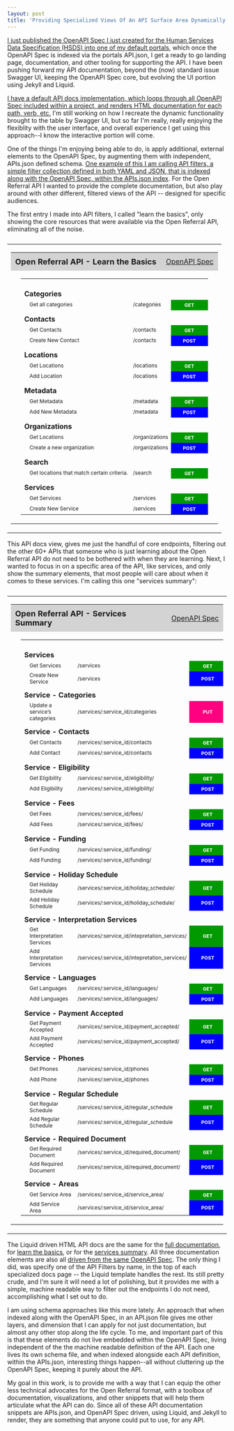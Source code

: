 ```yaml
---
layout: post
title: 'Providing Specialized Views Of An API Surface Area Dynamically With OpenAPI Spec And Liquid'
---
```

<p><a href="http://adopta-agency.github.io/open-referral-api/">I just published the OpenAPI Spec I just created for the Human Services Data Specification (HSDS) into one of my default portals</a>, which once the OpenAPI Spec is indexed via the portals API.json, I get a ready to go landing page, documentation, and other tooling for supporting the API. I have been pushing forward my API documentation, beyond the (now) standard issue Swagger UI, keeping the OpenAPI Spec core, but evolving the UI portion using Jekyll and Liquid.&nbsp;</p>
<p><a href="http://adopta-agency.github.io/open-referral-api/documentation/">I have a default API docs implementation, which loops through all OpenAPI Spec included within a project, and renders HTML documentation for each path, verb, etc.</a> I'm still working on how I recreate the dynamic functionality brought to the table by Swagger UI, but so far I'm really, really enjoying the flexiblity with the user interface, and overall experience I get using this approach--I know the interactive portion will come.</p>
<p>One of the things I'm enjoying being able to do, is apply additional, external elements to the OpenAPI Spec, by augmenting them with independent, APIs.json defined schema. <a href="http://adopta-agency.github.io/open-referral-api/apis.json">One example of this I am calling API filters, a simple filter collection defined in both YAML and JSON, that is indexed along with the OpenAPI Spec, within the APIs.json index</a>. For the Open Referral API I wanted to provide the complete documentation, but also play around with other different, filtered views of the API -- designed for specific audiences.</p>
<p>The first entry I made into API filters, I called "learn the basics", only showing the core resources that were available via the Open Referral API, eliminating all of the noise.</p>
<table style="padding-top: 10px;" border="0" width="100%">
<tbody>
<tr>
<td>
<table border="0" cellspacing="2" cellpadding="3" width="100%">
<tbody>
<tr style="background-color: #d3d3d3;">
<td style="font-size: 18px; font-weight: bold; padding: 10px;" align="left">Open Referral API - Learn the Basics</td>
<td style="padding: 10px;" align="right"><a style="font-size: 16px; font-weight: normal;" title="View OpenAPI Spec" href="http://adopta-agency.github.io/open-referral-api/api-commons/openapi-spec.json" target="_blank">OpenAPI Spec</a></td>
</tr>
<tr id="methods-for-openapi-spec">
<td colspan="2">
<table style="margin-left: 15px; margin-right: 15px;" border="0" width="95%">
<tbody>
<tr>
<td style="padding-top: 10px;" colspan="3"><strong></strong></td>
</tr>
<tr>
<td style="padding-top: 10px;" colspan="3"><strong>Categories</strong></td>
</tr>
<tr>
<td style="padding-left: 20px; font-size: 12px;">Get all categories</td>
<td style="font-size: 12px;">/categories</td>
<td style="padding: 5px; width: 75px; background-color: #009900; font-weight: bold; font-size: 11px; color: #fff;" align="center">GET</td>
</tr>
<tr>
<td style="padding-top: 10px;" colspan="3"><strong>Contacts</strong></td>
</tr>
<tr>
<td style="padding-left: 20px; font-size: 12px;">Get Contacts</td>
<td style="font-size: 12px;">/contacts</td>
<td style="padding: 5px; width: 75px; background-color: #009900; font-weight: bold; font-size: 11px; color: #fff;" align="center">GET</td>
</tr>
<tr>
<td style="padding-left: 20px; font-size: 12px;">Create New Contact</td>
<td style="font-size: 12px;">/contacts</td>
<td style="padding: 5px; width: 75px; background-color: #0000ff; font-weight: bold; font-size: 11px; color: #fff;" align="center">POST</td>
</tr>
<tr>
<td style="padding-top: 10px;" colspan="3"><strong>Locations</strong></td>
</tr>
<tr>
<td style="padding-left: 20px; font-size: 12px;">Get Locations</td>
<td style="font-size: 12px;">/locations</td>
<td style="padding: 5px; width: 75px; background-color: #009900; font-weight: bold; font-size: 11px; color: #fff;" align="center">GET</td>
</tr>
<tr>
<td style="padding-left: 20px; font-size: 12px;">Add Location</td>
<td style="font-size: 12px;">/locations</td>
<td style="padding: 5px; width: 75px; background-color: #0000ff; font-weight: bold; font-size: 11px; color: #fff;" align="center">POST</td>
</tr>
<tr>
<td style="padding-top: 10px;" colspan="3"><strong>Metadata</strong></td>
</tr>
<tr>
<td style="padding-left: 20px; font-size: 12px;">Get Metadata</td>
<td style="font-size: 12px;">/metadata</td>
<td style="padding: 5px; width: 75px; background-color: #009900; font-weight: bold; font-size: 11px; color: #fff;" align="center">GET</td>
</tr>
<tr>
<td style="padding-left: 20px; font-size: 12px;">Add New Metadata</td>
<td style="font-size: 12px;">/metadata</td>
<td style="padding: 5px; width: 75px; background-color: #0000ff; font-weight: bold; font-size: 11px; color: #fff;" align="center">POST</td>
</tr>
<tr>
<td style="padding-top: 10px;" colspan="3"><strong>Organizations</strong></td>
</tr>
<tr>
<td style="padding-left: 20px; font-size: 12px;">Get Locations</td>
<td style="font-size: 12px;">/organizations</td>
<td style="padding: 5px; width: 75px; background-color: #009900; font-weight: bold; font-size: 11px; color: #fff;" align="center">GET</td>
</tr>
<tr>
<td style="padding-left: 20px; font-size: 12px;">Create a new organization</td>
<td style="font-size: 12px;">/organizations</td>
<td style="padding: 5px; width: 75px; background-color: #0000ff; font-weight: bold; font-size: 11px; color: #fff;" align="center">POST</td>
</tr>
<tr>
<td style="padding-top: 10px;" colspan="3"><strong>Search</strong></td>
</tr>
<tr>
<td style="padding-left: 20px; font-size: 12px;">Get locations that match certain criteria.</td>
<td style="font-size: 12px;">/search</td>
<td style="padding: 5px; width: 75px; background-color: #009900; font-weight: bold; font-size: 11px; color: #fff;" align="center">GET</td>
</tr>
<tr>
<td style="padding-top: 10px;" colspan="3"><strong>Services</strong></td>
</tr>
<tr>
<td style="padding-left: 20px; font-size: 12px;">Get Services</td>
<td style="font-size: 12px;">/services</td>
<td style="padding: 5px; width: 75px; background-color: #009900; font-weight: bold; font-size: 11px; color: #fff;" align="center">GET</td>
</tr>
<tr>
<td style="padding-left: 20px; font-size: 12px;">Create New Service</td>
<td style="font-size: 12px;">/services</td>
<td style="padding: 5px; width: 75px; background-color: #0000ff; font-weight: bold; font-size: 11px; color: #fff;" align="center">POST</td>
</tr>
</tbody>
</table>
</td>
</tr>
</tbody>
</table>
</td>
</tr>
</tbody>
</table>
<p>This API docs view, gives me just the handful of core endpoints, filtering out the other 60+ APIs that someone who is just learning about the Open Referral API do not need to be bothered with when they are learning. Next, I wanted to focus in on a specific area of the API, like services, and only show the summary elements, that most people will care about when it comes to these services. I'm calling this one "services summary":</p>
<table style="padding-top: 10px;" border="0" width="100%">
<tbody>
<tr>
<td style="margin-left: 90px; margin-right: 90px;" align="center">
<table border="0" cellspacing="2" cellpadding="3" width="100%">
<tbody>
<tr style="background-color: #d3d3d3;">
<td style="font-size: 18px; font-weight: bold; padding: 10px;" align="left">Open Referral API - Services Summary</td>
<td style="padding: 10px;" align="right"><a style="font-size: 16px; font-weight: normal;" title="View OpenAPI Spec" href="http://adopta-agency.github.io/open-referral-api/api-commons/openapi-spec.json" target="_blank">OpenAPI Spec</a></td>
</tr>
<tr id="methods-for-openapi-spec">
<td colspan="2">
<table style="margin-left: 15px; margin-right: 15px;" border="0" width="95%">
<tbody>
<tr>
<td style="padding-top: 10px;" colspan="3"><strong></strong></td>
</tr>
<tr>
<td style="padding-top: 10px;" colspan="3"><strong>Services</strong></td>
</tr>
<tr>
<td style="padding-left: 20px; font-size: 12px;">Get Services</td>
<td style="font-size: 12px;">/services</td>
<td style="padding: 5px; width: 75px; background-color: #009900; font-weight: bold; font-size: 11px; color: #fff;" align="center">GET</td>
</tr>
<tr>
<td style="padding-left: 20px; font-size: 12px;">Create New Service</td>
<td style="font-size: 12px;">/services</td>
<td style="padding: 5px; width: 75px; background-color: #0000ff; font-weight: bold; font-size: 11px; color: #fff;" align="center">POST</td>
</tr>
<tr>
<td style="padding-top: 10px;" colspan="3"><strong>Service - Categories</strong></td>
</tr>
<tr>
<td style="padding-left: 20px; font-size: 12px;">Update a service&rsquo;s categories</td>
<td style="font-size: 12px;">/services/:service_id/categories</td>
<td style="padding: 5px; width: 75px; background-color: #ff0080; font-weight: bold; font-size: 11px; color: #fff;" align="center">PUT</td>
</tr>
<tr>
<td style="padding-top: 10px;" colspan="3"><strong>Service - Contacts</strong></td>
</tr>
<tr>
<td style="padding-left: 20px; font-size: 12px;">Get Contacts</td>
<td style="font-size: 12px;">/services/:service_id/contacts</td>
<td style="padding: 5px; width: 75px; background-color: #009900; font-weight: bold; font-size: 11px; color: #fff;" align="center">GET</td>
</tr>
<tr>
<td style="padding-left: 20px; font-size: 12px;">Add Contact</td>
<td style="font-size: 12px;">/services/:service_id/contacts</td>
<td style="padding: 5px; width: 75px; background-color: #0000ff; font-weight: bold; font-size: 11px; color: #fff;" align="center">POST</td>
</tr>
<tr>
<td style="padding-top: 10px;" colspan="3"><strong>Service - Eligibility</strong></td>
</tr>
<tr>
<td style="padding-left: 20px; font-size: 12px;">Get Eligibility</td>
<td style="font-size: 12px;">/services/:service_id/eligibility/</td>
<td style="padding: 5px; width: 75px; background-color: #009900; font-weight: bold; font-size: 11px; color: #fff;" align="center">GET</td>
</tr>
<tr>
<td style="padding-left: 20px; font-size: 12px;">Add Eligibility</td>
<td style="font-size: 12px;">/services/:service_id/eligibility/</td>
<td style="padding: 5px; width: 75px; background-color: #0000ff; font-weight: bold; font-size: 11px; color: #fff;" align="center">POST</td>
</tr>
<tr>
<td style="padding-top: 10px;" colspan="3"><strong>Service - Fees</strong></td>
</tr>
<tr>
<td style="padding-left: 20px; font-size: 12px;">Get Fees</td>
<td style="font-size: 12px;">/services/:service_id/fees/</td>
<td style="padding: 5px; width: 75px; background-color: #009900; font-weight: bold; font-size: 11px; color: #fff;" align="center">GET</td>
</tr>
<tr>
<td style="padding-left: 20px; font-size: 12px;">Add Fees</td>
<td style="font-size: 12px;">/services/:service_id/fees/</td>
<td style="padding: 5px; width: 75px; background-color: #0000ff; font-weight: bold; font-size: 11px; color: #fff;" align="center">POST</td>
</tr>
<tr>
<td style="padding-top: 10px;" colspan="3"><strong>Service - Funding</strong></td>
</tr>
<tr>
<td style="padding-left: 20px; font-size: 12px;">Get Funding</td>
<td style="font-size: 12px;">/services/:service_id/funding/</td>
<td style="padding: 5px; width: 75px; background-color: #009900; font-weight: bold; font-size: 11px; color: #fff;" align="center">GET</td>
</tr>
<tr>
<td style="padding-left: 20px; font-size: 12px;">Add Funding</td>
<td style="font-size: 12px;">/services/:service_id/funding/</td>
<td style="padding: 5px; width: 75px; background-color: #0000ff; font-weight: bold; font-size: 11px; color: #fff;" align="center">POST</td>
</tr>
<tr>
<td style="padding-top: 10px;" colspan="3"><strong>Service - Holiday Schedule</strong></td>
</tr>
<tr>
<td style="padding-left: 20px; font-size: 12px;">Get Holiday Schedule</td>
<td style="font-size: 12px;">/services/:service_id/holiday_schedule/</td>
<td style="padding: 5px; width: 75px; background-color: #009900; font-weight: bold; font-size: 11px; color: #fff;" align="center">GET</td>
</tr>
<tr>
<td style="padding-left: 20px; font-size: 12px;">Add Holiday Schedule</td>
<td style="font-size: 12px;">/services/:service_id/holiday_schedule/</td>
<td style="padding: 5px; width: 75px; background-color: #0000ff; font-weight: bold; font-size: 11px; color: #fff;" align="center">POST</td>
</tr>
<tr>
<td style="padding-top: 10px;" colspan="3"><strong>Service - Interpretation Services</strong></td>
</tr>
<tr>
<td style="padding-left: 20px; font-size: 12px;">Get Interpretation Services</td>
<td style="font-size: 12px;">/services/:service_id/intepretation_services/</td>
<td style="padding: 5px; width: 75px; background-color: #009900; font-weight: bold; font-size: 11px; color: #fff;" align="center">GET</td>
</tr>
<tr>
<td style="padding-left: 20px; font-size: 12px;">Add Interpretation Services</td>
<td style="font-size: 12px;">/services/:service_id/intepretation_services/</td>
<td style="padding: 5px; width: 75px; background-color: #0000ff; font-weight: bold; font-size: 11px; color: #fff;" align="center">POST</td>
</tr>
<tr>
<td style="padding-top: 10px;" colspan="3"><strong>Service - Languages</strong></td>
</tr>
<tr>
<td style="padding-left: 20px; font-size: 12px;">Get Languages</td>
<td style="font-size: 12px;">/services/:service_id/languages/</td>
<td style="padding: 5px; width: 75px; background-color: #009900; font-weight: bold; font-size: 11px; color: #fff;" align="center">GET</td>
</tr>
<tr>
<td style="padding-left: 20px; font-size: 12px;">Add Languages</td>
<td style="font-size: 12px;">/services/:service_id/languages/</td>
<td style="padding: 5px; width: 75px; background-color: #0000ff; font-weight: bold; font-size: 11px; color: #fff;" align="center">POST</td>
</tr>
<tr>
<td style="padding-top: 10px;" colspan="3"><strong>Service - Payment Accepted</strong></td>
</tr>
<tr>
<td style="padding-left: 20px; font-size: 12px;">Get Payment Accepted</td>
<td style="font-size: 12px;">/services/:service_id/payment_accepted/</td>
<td style="padding: 5px; width: 75px; background-color: #009900; font-weight: bold; font-size: 11px; color: #fff;" align="center">GET</td>
</tr>
<tr>
<td style="padding-left: 20px; font-size: 12px;">Add Payment Accepted</td>
<td style="font-size: 12px;">/services/:service_id/payment_accepted/</td>
<td style="padding: 5px; width: 75px; background-color: #0000ff; font-weight: bold; font-size: 11px; color: #fff;" align="center">POST</td>
</tr>
<tr>
<td style="padding-top: 10px;" colspan="3"><strong>Service - Phones</strong></td>
</tr>
<tr>
<td style="padding-left: 20px; font-size: 12px;">Get Phones</td>
<td style="font-size: 12px;">/services/:service_id/phones</td>
<td style="padding: 5px; width: 75px; background-color: #009900; font-weight: bold; font-size: 11px; color: #fff;" align="center">GET</td>
</tr>
<tr>
<td style="padding-left: 20px; font-size: 12px;">Add Phone</td>
<td style="font-size: 12px;">/services/:service_id/phones</td>
<td style="padding: 5px; width: 75px; background-color: #0000ff; font-weight: bold; font-size: 11px; color: #fff;" align="center">POST</td>
</tr>
<tr>
<td style="padding-top: 10px;" colspan="3"><strong>Service - Regular Schedule</strong></td>
</tr>
<tr>
<td style="padding-left: 20px; font-size: 12px;">Get Regular Schedule</td>
<td style="font-size: 12px;">/services/:service_id/regular_schedule</td>
<td style="padding: 5px; width: 75px; background-color: #009900; font-weight: bold; font-size: 11px; color: #fff;" align="center">GET</td>
</tr>
<tr>
<td style="padding-left: 20px; font-size: 12px;">Add Regular Schedule</td>
<td style="font-size: 12px;">/services/:service_id/regular_schedule</td>
<td style="padding: 5px; width: 75px; background-color: #0000ff; font-weight: bold; font-size: 11px; color: #fff;" align="center">POST</td>
</tr>
<tr>
<td style="padding-top: 10px;" colspan="3"><strong>Service - Required Document</strong></td>
</tr>
<tr>
<td style="padding-left: 20px; font-size: 12px;">Get Required Document</td>
<td style="font-size: 12px;">/services/:service_id/required_document/</td>
<td style="padding: 5px; width: 75px; background-color: #009900; font-weight: bold; font-size: 11px; color: #fff;" align="center">GET</td>
</tr>
<tr>
<td style="padding-left: 20px; font-size: 12px;">Add Required Document</td>
<td style="font-size: 12px;">/services/:service_id/required_document/</td>
<td style="padding: 5px; width: 75px; background-color: #0000ff; font-weight: bold; font-size: 11px; color: #fff;" align="center">POST</td>
</tr>
<tr>
<td style="padding-top: 10px;" colspan="3"><strong>Service - Areas</strong></td>
</tr>
<tr>
<td style="padding-left: 20px; font-size: 12px;">Get Service Area</td>
<td style="font-size: 12px;">/services/:service_id/service_area/</td>
<td style="padding: 5px; width: 75px; background-color: #009900; font-weight: bold; font-size: 11px; color: #fff;" align="center">GET</td>
</tr>
<tr>
<td style="padding-left: 20px; font-size: 12px;">Add Service Area</td>
<td style="font-size: 12px;">/services/:service_id/service_area/</td>
<td style="padding: 5px; width: 75px; background-color: #0000ff; font-weight: bold; font-size: 11px; color: #fff;" align="center">POST</td>
</tr>
</tbody>
</table>
</td>
</tr>
</tbody>
</table>
</td>
</tr>
</tbody>
</table>
<p>The Liquid driven HTML API docs are the same for the <a href="https://github.com/adopta-agency/open-referral-api/edit/gh-pages/documentation/index.html">full documentation</a>, for <a href="https://github.com/adopta-agency/open-referral-api/blob/gh-pages/documentation/services-summary/index.html">learn the basics</a>, or for the <a href="https://github.com/adopta-agency/open-referral-api/blob/gh-pages/documentation/learn-the-basics/index.html">services summary</a>. All three documentation elements are also all <a href="http://adopta-agency.github.io/open-referral-api/api-commons/openapi-spec.json">driven from the same OpenAPI Spec</a>. The only thing I did, was specify one of the API Filters by name, in the top of each specialized docs page -- the Liquid template handles the rest. Its still pretty crude, and I'm sure it will need a lot of polishing, but it provides me with a simple, machine readable way to filter out the endpoints I do not need, accomplishing what I set out to do.</p>
<script src="https://gist.github.com/kinlane/f073d9a8d1bec151b16a9c8e7f8cd335.js"></script>
<p>I am using schema approaches like this more lately. An approach that when indexed along with the OpenAPI Spec, in an API.json file gives me other layers, and dimension that I can apply for not just documentation, but almost any other stop along the life cycle. To me, and important part of this is that these elements do not live embedded within the OpenAPI Spec, living independent of the the machine readable definition of the API. Each one lives its own schema file, and when indexed alongside each API definition, within the APIs.json, interesting things happen--all without cluttering up the OpenAPI Spec, keeping it purely about the API.</p>
<p>My goal in this work, is to provide me with a way that I can equip the other less technical advocates for the Open Referral format, with a toolbox of documentation, visualizations, and other snippets that will help them articulate what the API can do. Since all of these API documentation snippets are APIs.json, and OpenAPI Spec driven, using Liquid, and Jekyll to render, they are something that anyone could put to use, for any API.</p>